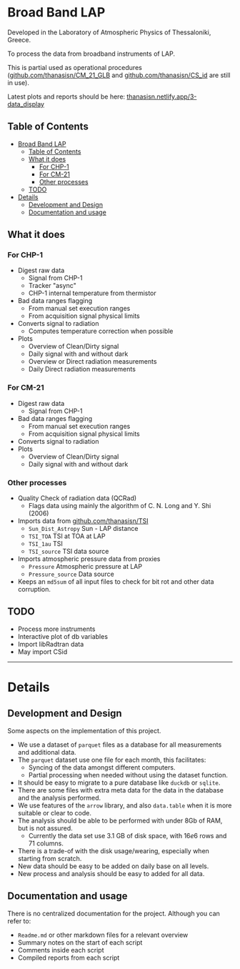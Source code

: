 
# Broad Band LAP

Developed in the Laboratory of Atmospheric Physics of Thessaloniki, Greece.

To process the data from broadband instruments of LAP.

This is partial used as operational procedures ([github.com/thanasisn/CM_21_GLB](https://github.com/thanasisn/CM_21_GLB) and [github.com/thanasisn/CS_id](https://github.com/thanasisn/CS_id) are still in use).

Latest plots and reports should be here: [thanasisn.netlify.app/3-data_display](https://thanasisn.netlify.app/3-data_display)


## Table of Contents

<!--ts-->
* [Broad Band LAP](#broad-band-lap)
   * [Table of Contents](#table-of-contents)
   * [What it does](#what-it-does)
      * [For CHP-1](#for-chp-1)
      * [For CM-21](#for-cm-21)
      * [Other processes](#other-processes)
   * [TODO](#todo)
* [Details](#details)
   * [Development and Design](#development-and-design)
   * [Documentation and usage](#documentation-and-usage)

<!-- Created by https://github.com/ekalinin/github-markdown-toc -->
<!-- Added by: athan, at: 2023-04-16T12:54:09 EEST -->

<!--te-->


## What it does

### For CHP-1

- Digest raw data
  - Signal from CHP-1
  - Tracker "async" 
  - CHP-1 internal temperature from thermistor
- Bad data ranges flagging
  - From manual set execution ranges
  - From acquisition signal physical limits
- Converts signal to radiation
  - Computes temperature correction when possible
- Plots
  - Overview of Clean/Dirty signal
  - Daily signal with and without dark
  - Overview or Direct radiation measurements
  - Daily Direct radiation measurements


### For CM-21

- Digest raw data
  - Signal from CHP-1
- Bad data ranges flagging
  - From manual set execution ranges
  - From acquisition signal physical limits
- Converts signal to radiation
- Plots
  - Overview of Clean/Dirty signal
  - Daily signal with and without dark


### Other processes

- Quality Check of radiation data (QCRad)   
  - Flags data using mainly the algorithm of C. N. Long and Y. Shi (2006)
- Imports data from [github.com/thanasisn/TSI](https://github.com/thanasisn/TSI)
  - `Sun_Dist_Astropy` Sun - LAP distance
  - `TSI_TOA`          TSI at TOA at LAP
  - `TSI_1au`          TSI 
  - `TSI_source`       TSI data source
- Imports atmospheric pressure data from proxies
  - `Pressure`         Atmospheric pressure at LAP
  - `Pressure_source`  Data source
- Keeps an `md5sum` of all input files to check for bit rot and other data corruption.



## TODO

- Process more instruments
- Interactive plot of db variables
- Import libRadtran data
- May import CSid

----------------------

# Details

## Development and Design

Some aspects on the implementation of this project.

- We use a dataset of `parquet` files as a database for all measurements and additional data.
- The `parquet` dataset use one file for each month, this facilitates:
  - Syncing of the data amongst different computers.
  - Partial processing when needed without using the dataset function.
- It should be easy to migrate to a pure database like `duckdb` or `sqlite`.
- There are some files with extra meta data for the data in the database and the analysis performed.
- We use features of the `arrow` library, and also `data.table` when it is more suitable or clear to code.
- The analysis should be able to be performed with under 8Gb of RAM, but is not assured.
  - Currently the data set use $3.1$ GB of disk space, with $16e6$ rows and $71$ columns.
- There is a trade-of with the disk usage/wearing, especially when starting from scratch.
- New data should be easy to be added on daily base on all levels.
- New process and analysis should be easy to added for all data.

## Documentation and usage

There is no centralized documentation for the project. Although you can refer to:

- `Readme.md` or other markdown files for a relevant overview   
- Summary notes on the start of each script
- Comments inside each script
- Compiled reports from each script

